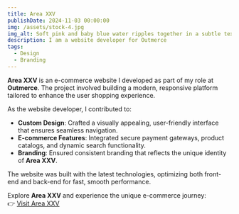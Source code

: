 ```yaml
---
title: Area XXV  
publishDate: 2024-11-03 00:00:00  
img: /assets/stock-4.jpg  
img_alt: Soft pink and baby blue water ripples together in a subtle texture.  
description: I am a website developer for Outmerce  
tags:  
  - Design  
  - Branding  
---
```


**Area XXV** is an e-commerce website I developed as part of my role at **Outmerce**. The project involved building a modern, responsive platform tailored to enhance the user shopping experience.  

As the website developer, I contributed to:  
- **Custom Design**: Crafted a visually appealing, user-friendly interface that ensures seamless navigation.  
- **E-commerce Features**: Integrated secure payment gateways, product catalogs, and dynamic search functionality.  
- **Branding**: Ensured consistent branding that reflects the unique identity of **Area XXV**.  

The website was built with the latest technologies, optimizing both front-end and back-end for fast, smooth performance.  

Explore **Area XXV** and experience the unique e-commerce journey:  
👉 [Visit Area XXV](https://areaxxv.com/)
